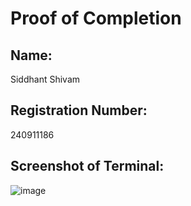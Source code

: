 # Proof of Completion

## Name:
Siddhant Shivam

## Registration Number:
240911186

## Screenshot of Terminal: 



![image](https://github.com/user-attachments/assets/11447953-4fb8-42cc-be1b-296961c1519d)
